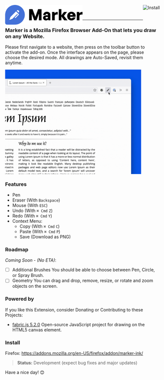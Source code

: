 
<a href="https://addons.mozilla.org/en-US/firefox/addon/marker-ink/"><img title="Install" src="https://blog.mozilla.org/addons/files/2020/04/get-the-addon-fx-apr-2020.svg" height="64"  align="right"/></a><img title="Marker" src="logo.png" height="64" align="left" />

<br />
<br />

---

### Marker is a Mozilla Firefox Browser Add-On that lets you draw on any Website.

Please first navigate to a website, then press on the toolbar button to activate the add-on. Once the interface appears on the page, please choose the desired mode. All drawings are Auto-Saved, revisit them anytime.

<img title="Preview" src="preview.gif" width="443" align="center" style="display:block"/>

### Features

- Pen
- Eraser (With `Backspace`)
- Mouse (With `ESC`)
- Undo (With `⌘ Cmd` `Z`)
- Redo (With `⌘ Cmd` `Y`)
- Context Menu:
  - Copy (With `⌘ Cmd` `C`)
  - Paste (With `⌘ Cmd` `P`)
  - Save (Download as PNG)

### Roadmap
*Coming Soon - (No ETA)*:
- [ ] Additional Brushes
  You should be able to choose between Pen, Circle, or Spray Brush.
- [ ] Geometry
  You can drag and drop, remove, resize, or rotate and zoom objects on the screen. 

### Powered by 
If you like this Extension, consider Donating or Contributing to these Projects:

- [fabric.js 5.2.0](https://github.com/fabricjs/fabric.js) 
Open-source JavaScript project for drawing on the HTML5 canvas element.

### Install
Firefox: https://addons.mozilla.org/en-US/firefox/addon/marker-ink/ 

> **Status:** Development (expect bug fixes and major updates)

Have a nice day! 😊
